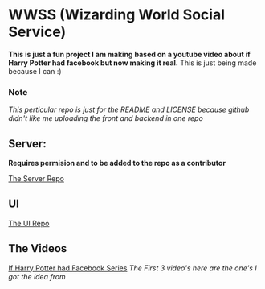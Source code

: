 # WWSS (Wizarding World Social Service)

**This is just a fun project I am making based on a youtube video about if Harry Potter had facebook but now making it real.**
This is just being made because I can :)

### Note
*This perticular repo is just for the README and LICENSE because github didn't like me uploading the front and backend in one repo*

## Server: 
**Requires permision and to be added to the repo as a contributor**

[The Server Repo](https://github.com/snehinsen/WWSS-Server/)
## UI
[The UI Repo](https://github.com/snehinsen/WWSS-UI/)
## The Videos
[If Harry Potter had Facebook Series](https://www.youtube.com/playlist?list=PLH1pGK7r39hxBmpIu2LTiaLGPD7GogmTQ)
*The First 3 video's here are the one's I got the idea from*

